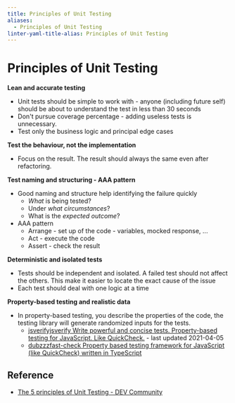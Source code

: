 ```yaml
---
title: Principles of Unit Testing
aliases:
  - Principles of Unit Testing
linter-yaml-title-alias: Principles of Unit Testing
---
```


# Principles of Unit Testing

**Lean and accurate testing**

- Unit tests should be simple to work with - anyone (including future self) should be about to understand the test in less than 30 seconds
- Don't pursue coverage percentage - adding useless tests is unnecessary.
- Test only the business logic and principal edge cases

**Test the behaviour, not the implementation**

- Focus on the result. The result should always the same even after refactoring.

**Test naming and structuring - AAA pattern**

- Good naming and structure help identifying the failure quickly
	- _What_ is being tested?
	- Under _what circumstances_?
	- What is the _expected outcome_?
- AAA pattern
	- Arrange - set up of the code - variables, mocked response, ...
	- Act - execute the code
	- Assert - check the result

**Deterministic and isolated tests**

- Tests should be independent and isolated. A failed test should not affect the others. This make it easier to locate the exact cause of the issue
- Each test should deal with one logic at a time

**Property-based testing and realistic data**

- In property-based testing, you describe the properties of the code, the testing library will generate randomized inputs for the tests.
	- [jsverifyjsverify Write powerful and concise tests. Property-based testing for JavaScript. Like QuickCheck.](https://github.com/jsverify/jsverify) - last updated 2021-04-05
	- [dubzzzfast-check Property based testing framework for JavaScript (like QuickCheck) written in TypeScript](https://github.com/dubzzz/fast-check)

## Reference

- [The 5 principles of Unit Testing - DEV Community](https://dev.to/one-beyond/the-5-principles-of-unit-testing-1p5f?utm_source=tldrwebdev)
